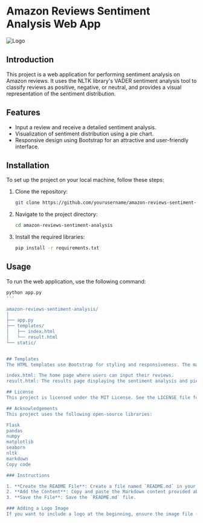 # Amazon Reviews Sentiment Analysis Web App

![Logo](static/logos.png)

## Introduction
This project is a web application for performing sentiment analysis on Amazon reviews. It uses the NLTK library's VADER sentiment analysis tool to classify reviews as positive, negative, or neutral, and provides a visual representation of the sentiment distribution.

## Features
- Input a review and receive a detailed sentiment analysis.
- Visualization of sentiment distribution using a pie chart.
- Responsive design using Bootstrap for an attractive and user-friendly interface.

## Installation
To set up the project on your local machine, follow these steps:

1. Clone the repository:
    ```sh
    git clone https://github.com/yourusername/amazon-reviews-sentiment-analysis.git
    ```

2. Navigate to the project directory:
    ```sh
    cd amazon-reviews-sentiment-analysis
    ```

3. Install the required libraries:
    ```sh
    pip install -r requirements.txt
    ```

## Usage
To run the web application, use the following command:
```sh
python app.py
'''

amazon-reviews-sentiment-analysis/
│
├── app.py
├── templates/
│   ├── index.html
│   └── result.html
└── static/


## Templates
The HTML templates use Bootstrap for styling and responsiveness. The main templates are:

index.html: The home page where users can input their reviews.
result.html: The results page displaying the sentiment analysis and pie chart.

## License
This project is licensed under the MIT License. See the LICENSE file for more details.

## Acknowledgements
This project uses the following open-source libraries:

Flask
pandas
numpy
matplotlib
seaborn
nltk
markdown
Copy code

### Instructions

1. **Create the README File**: Create a file named `README.md` in your project directory.
2. **Add the Content**: Copy and paste the Markdown content provided above into the `README.md` file.
3. **Save the File**: Save the `README.md` file.

### Adding a Logo Image
If you want to include a logo at the beginning, ensure the image file (e.g., `logo.png`) is located in the `static` directory. The Markdown for the image is:


